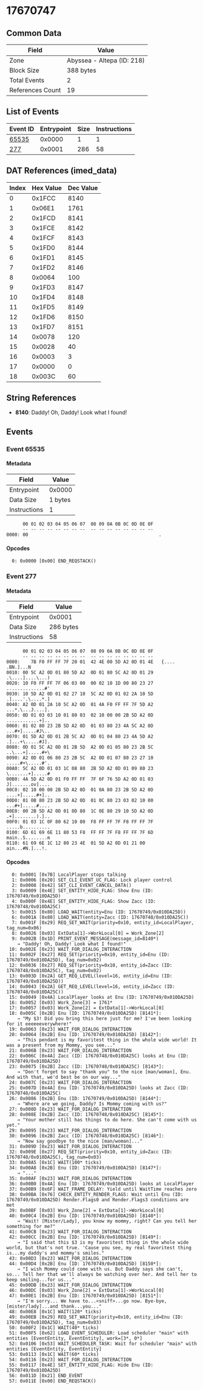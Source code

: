 # 17670747

## Common Data

| Field            | Value                      |
|------------------|----------------------------|
| Zone             | Abyssea - Altepa (ID: 218) |
| Block Size       | 388 bytes                  |
| Total Events     | 2                          |
| References Count | 19                         |

## List of Events

| Event ID              | Entrypoint   |   Size |   Instructions |
|-----------------------|--------------|--------|----------------|
| [65535](#event-65535) | 0x0000       |      1 |              1 |
| [277](#event-277)     | 0x0001       |    286 |             58 |

## DAT References (imed_data)

|   Index | Hex Value   |   Dec Value |
|---------|-------------|-------------|
|       0 | 0x1FCC      |        8140 |
|       1 | 0x06E1      |        1761 |
|       2 | 0x1FCD      |        8141 |
|       3 | 0x1FCE      |        8142 |
|       4 | 0x1FCF      |        8143 |
|       5 | 0x1FD0      |        8144 |
|       6 | 0x1FD1      |        8145 |
|       7 | 0x1FD2      |        8146 |
|       8 | 0x0064      |         100 |
|       9 | 0x1FD3      |        8147 |
|      10 | 0x1FD4      |        8148 |
|      11 | 0x1FD5      |        8149 |
|      12 | 0x1FD6      |        8150 |
|      13 | 0x1FD7      |        8151 |
|      14 | 0x0078      |         120 |
|      15 | 0x0028      |          40 |
|      16 | 0x0003      |           3 |
|      17 | 0x0000      |           0 |
|      18 | 0x003C      |          60 |

## String References

- **8140**: Daddy! Oh, Daddy! Look what I found!

## Events

### Event 65535

#### Metadata

| Field        | Value   |
|--------------|---------|
| Entrypoint   | 0x0000  |
| Data Size    | 1 bytes |
| Instructions | 1       |

```
      00 01 02 03 04 05 06 07  08 09 0A 0B 0C 0D 0E 0F
      -- -- -- -- -- -- -- --  -- -- -- -- -- -- -- --
0000: 00                                                .               
```

#### Opcodes

```
  0: 0x0000 [0x00] END_REQSTACK()
```

### Event 277

#### Metadata

| Field        | Value     |
|--------------|-----------|
| Entrypoint   | 0x0001    |
| Data Size    | 286 bytes |
| Instructions | 58        |

```
      00 01 02 03 04 05 06 07  08 09 0A 0B 0C 0D 0E 0F
      -- -- -- -- -- -- -- --  -- -- -- -- -- -- -- --
0000:    7B F0 FF FF 7F 20 01  42 4E 00 5D A2 0D 01 4E   {.... .BN.]...N
0010: 00 5C A2 0D 01 80 5D A2  0D 01 80 5C A2 0D 01 29  .\....]....\...)
0020: 10 F0 FF FF 7F 06 03 00  00 02 10 1D 00 80 23 27  ..............#'
0030: 10 5D A2 0D 01 02 27 10  5C A2 0D 01 02 2A 10 5D  .]....'.\....*.]
0040: A2 0D 01 2A 10 5C A2 0D  01 4A F0 FF FF 7F 5D A2  ...*.\...J....].
0050: 0D 01 03 03 10 01 80 03  02 10 00 00 2B 5D A2 0D  ............+]..
0060: 01 02 80 23 2B 5D A2 0D  01 03 80 23 4A 5C A2 0D  ...#+].....#J\..
0070: 01 5D A2 0D 01 2B 5C A2  0D 01 04 80 23 4A 5D A2  .]...+\.....#J].
0080: 0D 01 5C A2 0D 01 2B 5D  A2 0D 01 05 80 23 2B 5C  ..\...+].....#+\
0090: A2 0D 01 06 80 23 2B 5C  A2 0D 01 07 80 23 27 10  .....#+\.....#'.
00A0: 5C A2 0D 01 03 1C 08 80  2B 5D A2 0D 01 09 80 23  \.......+].....#
00B0: 4A 5D A2 0D 01 F0 FF FF  7F 6F 76 5D A2 0D 01 03  J].......ov]....
00C0: 02 10 00 00 2B 5D A2 0D  01 0A 80 23 2B 5D A2 0D  ....+].....#+]..
00D0: 01 0B 80 23 2B 5D A2 0D  01 0C 80 23 03 02 10 00  ...#+].....#....
00E0: 00 2B 5D A2 0D 01 0D 80  1C 0E 80 29 10 5D A2 0D  .+]........).]..
00F0: 01 03 1C 0F 80 62 10 80  F8 FF FF 7F F8 FF FF 7F  .....b..........
0100: 6D 61 69 6E 11 80 53 F8  FF FF 7F F8 FF FF 7F 6D  main..S........m
0110: 61 69 6E 1C 12 80 23 4E  01 5D A2 0D 01 21 00     ain...#N.]...!. 
```

#### Opcodes

```
  0: 0x0001 [0x7B] LocalPlayer stops talking
  1: 0x0006 [0x20] SET_CLI_EVENT_UC_FLAG: Lock player control
  2: 0x0008 [0x42] SET_CLI_EVENT_CANCEL_DATA()
  3: 0x0009 [0x4E] SET_ENTITY_HIDE_FLAG: Show Enu (ID: 17670749/0x010DA25D)
  4: 0x000F [0x4E] SET_ENTITY_HIDE_FLAG: Show Zacc (ID: 17670748/0x010DA25C)
  5: 0x0015 [0x80] LOAD_WAIT(entity=Enu (ID: 17670749/0x010DA25D))
  6: 0x001A [0x80] LOAD_WAIT(entity=Zacc (ID: 17670748/0x010DA25C))
  7: 0x001F [0x29] REQ_SET_WAIT(priority=0x10, entity_id=LocalPlayer, tag_num=0x06)
  8: 0x0026 [0x03] ExtData[1]->WorkLocal[0] = Work_Zone[2]
  9: 0x002B [0x1D] PRINT_EVENT_MESSAGE(message_id=8140*)
    → "Daddy! Oh, Daddy! Look what I found!"
 10: 0x002E [0x23] WAIT_FOR_DIALOG_INTERACTION
 11: 0x002F [0x27] REQ_SET(priority=0x10, entity_id=Enu (ID: 17670749/0x010DA25D), tag_num=0x02)
 12: 0x0036 [0x27] REQ_SET(priority=0x10, entity_id=Zacc (ID: 17670748/0x010DA25C), tag_num=0x02)
 13: 0x003D [0x2A] GET_REQ_LEVEL(level=16, entity_id=Enu (ID: 17670749/0x010DA25D))
 14: 0x0043 [0x2A] GET_REQ_LEVEL(level=16, entity_id=Zacc (ID: 17670748/0x010DA25C))
 15: 0x0049 [0x4A] LocalPlayer looks at Enu (ID: 17670749/0x010DA25D)
 16: 0x0052 [0x03] Work_Zone[3] = 1761*
 17: 0x0057 [0x03] Work_Zone[2] = ExtData[1]->WorkLocal[0]
 18: 0x005C [0x2B] Enu (ID: 17670749/0x010DA25D) [8141*]:
    → "My $3! Did you bring this here just for me? I've been looking for it eeeeeeverywhere!"
 19: 0x0063 [0x23] WAIT_FOR_DIALOG_INTERACTION
 20: 0x0064 [0x2B] Enu (ID: 17670749/0x010DA25D) [8142*]:
    → "This pendant is my favoritest thing in the whole wide world! It was a present from my Mommy, you see..."
 21: 0x006B [0x23] WAIT_FOR_DIALOG_INTERACTION
 22: 0x006C [0x4A] Zacc (ID: 17670748/0x010DA25C) looks at Enu (ID: 17670749/0x010DA25D)
 23: 0x0075 [0x2B] Zacc (ID: 17670748/0x010DA25C) [8143*]:
    → "Don't forget to say "thank you" to the nice [man/woman], Enu. And with that, we'd best be on our way..."
 24: 0x007C [0x23] WAIT_FOR_DIALOG_INTERACTION
 25: 0x007D [0x4A] Enu (ID: 17670749/0x010DA25D) looks at Zacc (ID: 17670748/0x010DA25C)
 26: 0x0086 [0x2B] Enu (ID: 17670749/0x010DA25D) [8144*]:
    → "Where are we going, Daddy? Is Mommy coming with us?"
 27: 0x008D [0x23] WAIT_FOR_DIALOG_INTERACTION
 28: 0x008E [0x2B] Zacc (ID: 17670748/0x010DA25C) [8145*]:
    → "Your mother still has things to do here. She can't come with us yet."
 29: 0x0095 [0x23] WAIT_FOR_DIALOG_INTERACTION
 30: 0x0096 [0x2B] Zacc (ID: 17670748/0x010DA25C) [8146*]:
    → "Now say goodbye to the nice [man/woman]..."
 31: 0x009D [0x23] WAIT_FOR_DIALOG_INTERACTION
 32: 0x009E [0x27] REQ_SET(priority=0x10, entity_id=Zacc (ID: 17670748/0x010DA25C), tag_num=0x03)
 33: 0x00A5 [0x1C] WAIT(100* ticks)
 34: 0x00A8 [0x2B] Enu (ID: 17670749/0x010DA25D) [8147*]:
    → "..."
 35: 0x00AF [0x23] WAIT_FOR_DIALOG_INTERACTION
 36: 0x00B0 [0x4A] Enu (ID: 17670749/0x010DA25D) looks at LocalPlayer
 37: 0x00B9 [0x6F] WAIT_FRAME_DELAY: Yield until WaitTime reaches zero
 38: 0x00BA [0x76] CHECK_ENTITY_RENDER_FLAGS: Wait until Enu (ID: 17670749/0x010DA25D) Render.Flags0 and Render.Flags3 conditions are met
 39: 0x00BF [0x03] Work_Zone[2] = ExtData[1]->WorkLocal[0]
 40: 0x00C4 [0x2B] Enu (ID: 17670749/0x010DA25D) [8148*]:
    → "Wait! [Mister/Lady], you know my mommy, right? Can you tell her something for me?"
 41: 0x00CB [0x23] WAIT_FOR_DIALOG_INTERACTION
 42: 0x00CC [0x2B] Enu (ID: 17670749/0x010DA25D) [8149*]:
    → "I said that this $3 is my favoritest thing in the whole wide world, but that's not true. 'Cause you see, my real favoritest thing is...my daddy's and mommy's smiles."
 43: 0x00D3 [0x23] WAIT_FOR_DIALOG_INTERACTION
 44: 0x00D4 [0x2B] Enu (ID: 17670749/0x010DA25D) [8150*]:
    → "I wish Mommy could come with us. But Daddy says she can't, so... Tell her that we'll always be watching over her. And tell her to keep smiling...for us..."
 45: 0x00DB [0x23] WAIT_FOR_DIALOG_INTERACTION
 46: 0x00DC [0x03] Work_Zone[2] = ExtData[1]->WorkLocal[0]
 47: 0x00E1 [0x2B] Enu (ID: 17670749/0x010DA25D) [8151*]:
    → "I'm sorry... We have to...<sniff>...go now. Bye-bye, [mister/lady]...and thank...you..."
 48: 0x00E8 [0x1C] WAIT(120* ticks)
 49: 0x00EB [0x29] REQ_SET_WAIT(priority=0x10, entity_id=Enu (ID: 17670749/0x010DA25D), tag_num=0x03)
 50: 0x00F2 [0x1C] WAIT(40* ticks)
 51: 0x00F5 [0x62] LOAD_EVENT_SCHEDULER: Load scheduler "main" with entities [EventEntity, EventEntity], work=[3*, 0*]
 52: 0x0106 [0x53] WAIT_SCHEDULER_TASK: Wait for scheduler "main" with entities [EventEntity, EventEntity]
 53: 0x0113 [0x1C] WAIT(60* ticks)
 54: 0x0116 [0x23] WAIT_FOR_DIALOG_INTERACTION
 55: 0x0117 [0x4E] SET_ENTITY_HIDE_FLAG: Hide Enu (ID: 17670749/0x010DA25D)
 56: 0x011D [0x21] END_EVENT
 57: 0x011E [0x00] END_REQSTACK()
```
